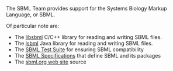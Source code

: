 The SBML Team provides support for the Systems Biology Markup Language, or SBML.

Of particular note are:
* The [libsbml](https://github.com/sbmlteam/libsbml) C/C++ library for reading and writing SBML files.
* The [jsbml](https://github.com/sbmlteam/jsbml) Java library for reading and writing SBML files.
* The [SBML Test Suite](https://github.com/sbmlteam/sbml-test-suite/) for ensuring SBML compatibility
* The [SBML Specifications](https://github.com/sbmlteam/sbml-specifications) that define SBML and its packages
* The [sbml.org web site](https://github.com/sbmlteam/sbmlteam.github.io) source
